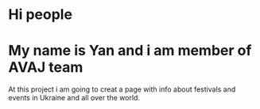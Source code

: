 # Hi people

# My name is Yan and i am member of AVAJ team

At this project i am going to creat a page with info about festivals and events in Ukraine and all over the world. 

